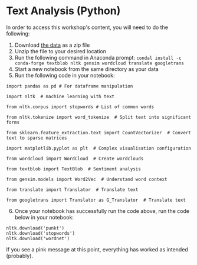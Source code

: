 # Text Analysis (Python)

In order to access this workshop's content, you will need to do the following:

1. Download [the data](https://github.com/DecodedCo/data-resources/raw/master/datasets/apple-tweets.zip) as a zip file
2. Unzip the file to your desired location
3. Run the following command in Anaconda prompt: `condal install -c conda-forge textblob nltk gensim wordcloud translate googletrans`
4. Start a new notebook from the same directory as your data
5. Run the following code in your notebook:

```
import pandas as pd # For dataframe manipulation

import nltk  # machine learning with text

from nltk.corpus import stopwords # List of common words

from nltk.tokenize import word_tokenize  # Split text into significant forms

from sklearn.feature_extraction.text import CountVectorizer  # Convert text to sparse matrices

import matplotlib.pyplot as plt  # Complex visualisation configuration

from wordcloud import WordCloud  # Create wordclouds

from textblob import TextBlob  # Sentiment analysis

from gensim.models import Word2Vec  # Understand word context

from translate import Translator  # Translate text

from googletrans import Translator as G_Translator  # Translate text
```
6. Once your notebook has successfully run the code above, run the code below in your notebook:

```
nltk.download('punkt')
nltk.download('stopwords')
nltk.download('wordnet')
```

If you see a pink message at this point, everything has worked as intended (probably).
